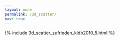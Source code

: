 ```yaml
---
layout: none
permalink: /3d_scatter/
nav: true
---
```


{% include 3d_scatter_zufrieden_kldb2010_5.html %}
